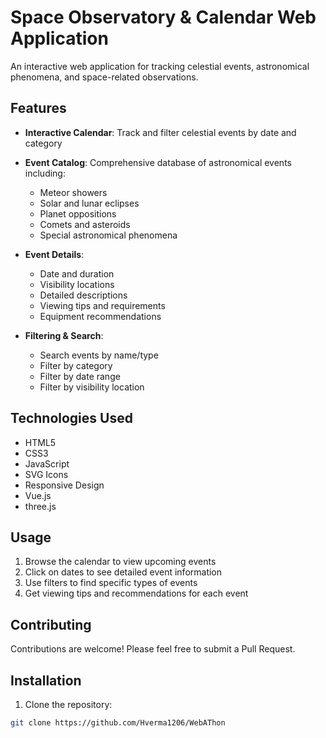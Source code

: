 # Space Observatory & Calendar Web Application

An interactive web application for tracking celestial events, astronomical phenomena, and space-related observations.

## Features

- **Interactive Calendar**: Track and filter celestial events by date and category
- **Event Catalog**: Comprehensive database of astronomical events including:
  - Meteor showers
  - Solar and lunar eclipses  
  - Planet oppositions
  - Comets and asteroids
  - Special astronomical phenomena

- **Event Details**:
  - Date and duration
  - Visibility locations
  - Detailed descriptions
  - Viewing tips and requirements
  - Equipment recommendations

- **Filtering & Search**:
  - Search events by name/type
  - Filter by category
  - Filter by date range
  - Filter by visibility location

## Technologies Used

- HTML5
- CSS3 
- JavaScript
- SVG Icons
- Responsive Design
- Vue.js
- three.js
## Usage

1. Browse the calendar to view upcoming events
2. Click on dates to see detailed event information
3. Use filters to find specific types of events
4. Get viewing tips and recommendations for each event

## Contributing

Contributions are welcome! Please feel free to submit a Pull Request.

## Installation

1. Clone the repository:
```bash
git clone https://github.com/Hverma1206/WebAThon